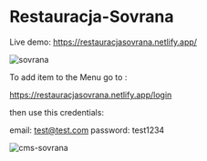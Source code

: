 # Restauracja-Sovrana

Live demo: https://restauracjasovrana.netlify.app/

![sovrana](https://user-images.githubusercontent.com/37250074/118485968-5733a580-b719-11eb-87b1-092150654ab4.PNG)

To add item to the Menu go to :

https://restauracjasovrana.netlify.app/login

then use this credentials:

email: test@test.com
password: test1234

![cms-sovrana](https://user-images.githubusercontent.com/37250074/118485954-53078800-b719-11eb-8627-79ac17955631.PNG)

